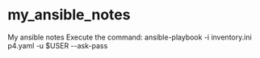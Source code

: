 # my_ansible_notes
My ansible notes
Execute the command:
ansible-playbook -i inventory.ini p4.yaml -u $USER --ask-pass
